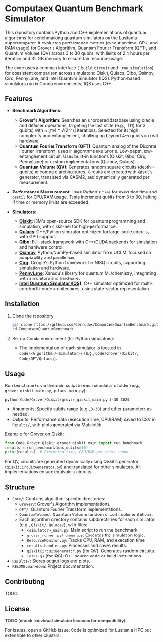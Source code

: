 # Computaex Quantum Benchmark Simulator

This repository contains Python and C++ implementations of quantum algorithms for benchmarking quantum simulators on the Lusitania supercomputer. It evaluates performance metrics (execution time, CPU, and RAM usage) for Grover's Algorithm, Quantum Fourier Transform (QFT), and Quantum Volume (QV) across 3 to 30 qubits, with limits of 2.4 hours per iteration and 32 GB memory to ensure fair resource usage.

The code uses a common interface (`_build_circuit` and `_run_simulation`) for consistent comparison across simulators: Qiskit, Qulacs, Qibo, Qsimov, Cirq, PennyLane, and Intel Quantum Simulator (IQS). Python-based simulators run in Conda environments; IQS uses C++.

## Features
- **Benchmark Algorithms**:
  - **Grover's Algorithm**: Searches an unordered database using oracle and diffuser operations, targeting the last state (e.g., |111⟩ for 3 qubits) with ≈ ⌊π/4 * √(2^n)⌋ iterations. Selected for its high complexity and entanglement, challenging beyond 4-5 qubits on real hardware.
  - **Quantum Fourier Transform (QFT)**: Quantum analog of the Discrete Fourier Transform, used in algorithms like Shor's. Low-depth, low-entanglement circuit. Uses built-in functions (Qiskit, Qibo, Cirq, PennyLane) or custom implementations (Qsimov, Qulacs).
  - **Quantum Volume (QV)**: Generates random square circuits (depth = qubits) to compare architectures. Circuits are created with Qiskit's generator, translated via QASM2, and dynamically generated per measurement.

- **Performance Measurement**: Uses Python's `time` for execution time and `psutil` for CPU/RAM usage. Tests increment qubits from 3 to 30, halting if time or memory limits are exceeded.

- **Simulators**:
  - **[Qiskit](https://qiskit.org/)**: IBM's open-source SDK for quantum programming and simulation, with qiskit-aer for high-performance.
  - **[Qulacs](https://qulacs.org/)**: C++/Python simulator optimized for large-scale circuits, with GPU support.
  - **[Qibo](https://qibo.science/)**: Full-stack framework with C++/CUDA backends for simulation and hardware control.
  - **[Qsimov](https://github.com/qsimov)**: Python/NumPy-based simulator from UCLM, focused on adaptability and parallelism.
  - **[Cirq](https://quantumai.google/cirq)**: Google's Python framework for NISQ circuits, supporting simulation and hardware.
  - **[PennyLane](https://pennylane.ai/)**: Xanadu's library for quantum ML/chemistry, integrating with simulators and hardware.
  - **[Intel Quantum Simulator (IQS)](https://github.com/intel/intel-qs)**: C++ simulator optimized for multi-core/multi-node architectures, using state-vector representation.

## Installation
1. Clone the repository:
   ```bash
   git clone https://github.com/Cerrudox/ComputaexQuantumBenchmark.git
   cd ComputaexQuantumBenchmark
   ```

2. Set up Conda environment (for Python simulators):

   - The implementation of each simulator is located in `Code/<Algorithm>/<Simulator>/` (e.g., `Code/Grover/Qiskit/`, `Code/QFT/Qulacs/`).


## Usage
Run benchmarks via the main script in each simulator's folder (e.g., `grover_qiskit_main.py`, `qulacs_main.py`):

```bash
python Code/Grover/Qiskit/grover_qiskit_main.py 3-30 1024 
```

- Arguments: Specify qubits range (e.g., `3-30`) and other parameters as needed.
- Outputs: Performance data (execution time, CPU/RAM) saved to CSV in `Results/`, with plots generated via Matplotlib.

Example for Grover on Qiskit:
```python
from Code.Grover.Qiskit.grover_qiskit_main import run_benchmark
results = run_benchmark(max_qubits=10)
print(results)  # Execution time, CPU/RAM per qubit count
```

For QV, circuits are generated dynamically using Qiskit’s generator (`qiskitCircuitGenerator.py`) and translated for other simulators. All implementations ensure equivalent circuits.

## Structure
- `Code/`: Contains algorithm-specific directories:
  - `Grover/`: Grover's Algorithm implementations.
  - `QFT/`: Quantum Fourier Transform implementations.
  - `QuantumVolume/`: Quantum Volume random circuit implementations.
  - Each algorithm directory contains subdirectories for each simulator (e.g., `Qiskit/`, `Qulacs/`), with files:
    - `<simulator>_main.py`: Main script to run the benchmark.
    - `grover_runner.py`/`runner.py`: Executes the simulation logic.
    - `ResourceMonitor.py`: Tracks CPU, RAM, and execution time.
    - `results_handler.py`: Processes and saves results.
    - `qiskitCircuitGenerator.py` (for QV): Generates random circuits.
    - `intel-qs` (for IQS): C++ source code or build instructions.
- `Results/`: Stores output logs and plots.
- `README.markdown`: Project documentation.

## Contributing
TODO

## License
TODO (check individual simulator licenses for compatibility).

For issues, open a GitHub issue. Code is optimized for Lusitania HPC but extensible to other clusters.
